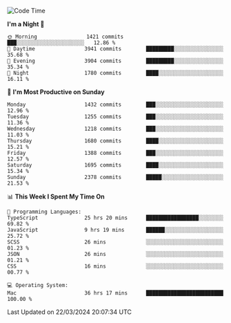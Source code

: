 <!--START_SECTION:waka-->
![Code Time](http://img.shields.io/badge/Code%20Time-3%2C815%20hrs%2013%20mins-blue)

**I'm a Night 🦉** 

```text
🌞 Morning                1421 commits        ███░░░░░░░░░░░░░░░░░░░░░░   12.86 % 
🌆 Daytime                3941 commits        █████████░░░░░░░░░░░░░░░░   35.68 % 
🌃 Evening                3904 commits        █████████░░░░░░░░░░░░░░░░   35.34 % 
🌙 Night                  1780 commits        ████░░░░░░░░░░░░░░░░░░░░░   16.11 % 
```
📅 **I'm Most Productive on Sunday** 

```text
Monday                   1432 commits        ███░░░░░░░░░░░░░░░░░░░░░░   12.96 % 
Tuesday                  1255 commits        ███░░░░░░░░░░░░░░░░░░░░░░   11.36 % 
Wednesday                1218 commits        ███░░░░░░░░░░░░░░░░░░░░░░   11.03 % 
Thursday                 1680 commits        ████░░░░░░░░░░░░░░░░░░░░░   15.21 % 
Friday                   1388 commits        ███░░░░░░░░░░░░░░░░░░░░░░   12.57 % 
Saturday                 1695 commits        ████░░░░░░░░░░░░░░░░░░░░░   15.34 % 
Sunday                   2378 commits        █████░░░░░░░░░░░░░░░░░░░░   21.53 % 
```


📊 **This Week I Spent My Time On** 

```text
💬 Programming Languages: 
TypeScript               25 hrs 20 mins      █████████████████░░░░░░░░   69.82 % 
JavaScript               9 hrs 19 mins       ██████░░░░░░░░░░░░░░░░░░░   25.72 % 
SCSS                     26 mins             ░░░░░░░░░░░░░░░░░░░░░░░░░   01.23 % 
JSON                     26 mins             ░░░░░░░░░░░░░░░░░░░░░░░░░   01.21 % 
CSS                      16 mins             ░░░░░░░░░░░░░░░░░░░░░░░░░   00.77 % 

💻 Operating System: 
Mac                      36 hrs 17 mins      █████████████████████████   100.00 % 
```


 Last Updated on 22/03/2024 20:07:34 UTC
<!--END_SECTION:waka-->
